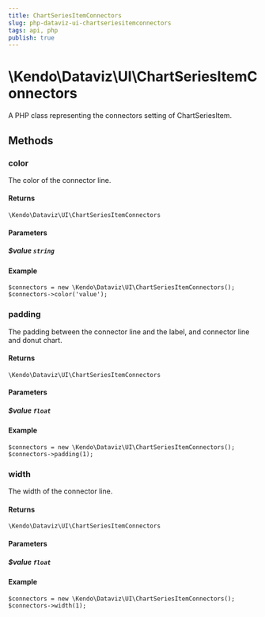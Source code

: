 ```yaml
---
title: ChartSeriesItemConnectors
slug: php-dataviz-ui-chartseriesitemconnectors
tags: api, php
publish: true
---
```


# \Kendo\Dataviz\UI\ChartSeriesItemConnectors

A PHP class representing the connectors setting of ChartSeriesItem.


## Methods

### color
The color of the connector line.

#### Returns
`\Kendo\Dataviz\UI\ChartSeriesItemConnectors`

#### Parameters

##### $value `string`



#### Example 
    $connectors = new \Kendo\Dataviz\UI\ChartSeriesItemConnectors();
    $connectors->color('value');

### padding
The padding between the connector line and the label, and connector line and donut chart.

#### Returns
`\Kendo\Dataviz\UI\ChartSeriesItemConnectors`

#### Parameters

##### $value `float`



#### Example 
    $connectors = new \Kendo\Dataviz\UI\ChartSeriesItemConnectors();
    $connectors->padding(1);

### width
The width of the connector line.

#### Returns
`\Kendo\Dataviz\UI\ChartSeriesItemConnectors`

#### Parameters

##### $value `float`



#### Example 
    $connectors = new \Kendo\Dataviz\UI\ChartSeriesItemConnectors();
    $connectors->width(1);

